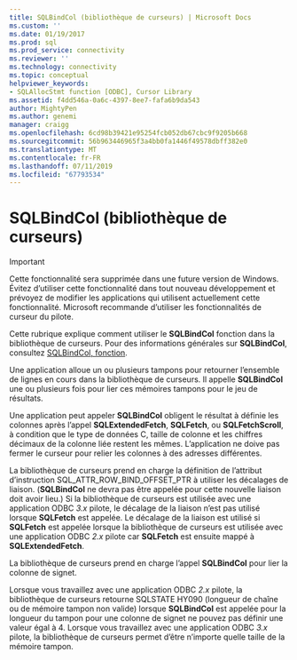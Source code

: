```yaml
---
title: SQLBindCol (bibliothèque de curseurs) | Microsoft Docs
ms.custom: ''
ms.date: 01/19/2017
ms.prod: sql
ms.prod_service: connectivity
ms.reviewer: ''
ms.technology: connectivity
ms.topic: conceptual
helpviewer_keywords:
- SQLAllocStmt function [ODBC], Cursor Library
ms.assetid: f4dd546a-0a6c-4397-8ee7-fafa6b9da543
author: MightyPen
ms.author: genemi
manager: craigg
ms.openlocfilehash: 6cd98b39421e95254fcb052db67cbc9f9205b668
ms.sourcegitcommit: 56b963446965f3a4bb0fa1446f49578dbff382e0
ms.translationtype: MT
ms.contentlocale: fr-FR
ms.lasthandoff: 07/11/2019
ms.locfileid: "67793534"
---
```

# <a name="sqlbindcol-cursor-library"></a>SQLBindCol (bibliothèque de curseurs)
> [!IMPORTANT]  
>  Cette fonctionnalité sera supprimée dans une future version de Windows. Évitez d’utiliser cette fonctionnalité dans tout nouveau développement et prévoyez de modifier les applications qui utilisent actuellement cette fonctionnalité. Microsoft recommande d’utiliser les fonctionnalités de curseur du pilote.  
  
 Cette rubrique explique comment utiliser le **SQLBindCol** fonction dans la bibliothèque de curseurs. Pour des informations générales sur **SQLBindCol**, consultez [SQLBindCol, fonction](../../../odbc/reference/syntax/sqlbindcol-function.md).  
  
 Une application alloue un ou plusieurs tampons pour retourner l’ensemble de lignes en cours dans la bibliothèque de curseurs. Il appelle **SQLBindCol** une ou plusieurs fois pour lier ces mémoires tampons pour le jeu de résultats.  
  
 Une application peut appeler **SQLBindCol** obligent le résultat à définie les colonnes après l’appel **SQLExtendedFetch**, **SQLFetch**, ou **SQLFetchScroll**, à condition que le type de données C, taille de colonne et les chiffres décimaux de la colonne liée restent les mêmes. L’application ne doive pas fermer le curseur pour relier les colonnes à des adresses différentes.  
  
 La bibliothèque de curseurs prend en charge la définition de l’attribut d’instruction SQL_ATTR_ROW_BIND_OFFSET_PTR à utiliser les décalages de liaison. (**SQLBindCol** ne devra pas être appelée pour cette nouvelle liaison doit avoir lieu.) Si la bibliothèque de curseurs est utilisée avec une application ODBC *3.x* pilote, le décalage de la liaison n’est pas utilisé lorsque **SQLFetch** est appelée. Le décalage de la liaison est utilisé si **SQLFetch** est appelée lorsque la bibliothèque de curseurs est utilisée avec une application ODBC *2.x* pilote car **SQLFetch** est ensuite mappé à  **SQLExtendedFetch**.  
  
 La bibliothèque de curseurs prend en charge l’appel **SQLBindCol** pour lier la colonne de signet.  
  
 Lorsque vous travaillez avec une application ODBC *2.x* pilote, la bibliothèque de curseurs retourne SQLSTATE HY090 (longueur de chaîne ou de mémoire tampon non valide) lorsque **SQLBindCol** est appelée pour la longueur du tampon pour une colonne de signet ne pouvez pas définir une valeur égal à 4. Lorsque vous travaillez avec une application ODBC *3.x* pilote, la bibliothèque de curseurs permet d’être n’importe quelle taille de la mémoire tampon.
